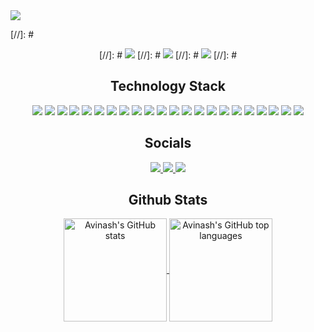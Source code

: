 <img src="https://github.com/git-avilabs/git-avilabs/blob/main/assets/banner.png" />

[//]: #<p align="center">
[//]: #  <img src="https://badges.pufler.dev/visits/git-avilabs/git-avilabs"/> 
[//]: #  <img src="https://badges.pufler.dev/repos/git-avilabs"/>
[//]: #  <img src="https://badges.pufler.dev/commits/monthly/git-avilabs" />
[//]: #</p>

<h2 align="center">Technology Stack</h2>
<p align="center">
   <img src="https://img.shields.io/badge/Python-0d1117?style=flat-square&logo=python"/>
   <img src="https://img.shields.io/badge/Dart-0d1117?style=flat-square&logo=dart"/>
   <img src="https://img.shields.io/badge/Flutter-0d1117?style=flat-square&logo=flutter"/>
   <img src="https://img.shields.io/badge/HTML5-0d1117?style=flat-square&logo=html5"/>
   <img src="https://img.shields.io/badge/CSS3-0d1117?style=flat-square&logo=css3"/>
   <img src="https://img.shields.io/badge/JavaScript-0d1117?style=flat-square&logo=javascript"/>
   <img src="https://img.shields.io/badge/React.js-0d1117?style=flat-square&logo=react"/>
   <img src="https://img.shields.io/badge/Bootstrap-0d1117?style=flat-square&logo=bootstrap"/>
   <img src="https://img.shields.io/badge/TailWind-0d1117?style=flat-square&logo=tailwindcss"/>
   <img src="https://img.shields.io/badge/MaterialUI-0d1117?style=flat-square&logo=mui"/>
   <img src="https://img.shields.io/badge/Node.js-0d1117?style=flat-square&logo=Node.js"/>
   <img src="https://img.shields.io/badge/Express.js-0d1117?style=flat-square&logo=express"/>
   <img src="https://img.shields.io/badge/Flask-0d1117?style=flat-square&logo=flask"/>
   <img src="https://img.shields.io/badge/FastAPI-0d1117?style=flat-square&logo=fastapi"/>
   <img src="https://img.shields.io/badge/Socket.io-0d1117?style=flat-square&logo=Socket.io"/>
   <img src="https://img.shields.io/badge/Django-0d1117?style=flat-square&logo=django"/>
   <img src="https://img.shields.io/badge/MySQL-0d1117?style=flat-square&logo=mysql"/>
   <img src="https://img.shields.io/badge/MongoDB-0d1117?style=flat-square&logo=mongodb"/>
   <img src="https://img.shields.io/badge/Heroku-0d1117?style=flat-square&logo=heroku"/>
   <img src="https://img.shields.io/badge/Netlify-0d1117?style=flat-square&logo=netlify"/>
   <img src="https://img.shields.io/badge/Selenium-0d1117?style=flat-square&logo=selenium"/>
   <img src="https://img.shields.io/badge/Postman-0d1117?style=flat-square&logo=postman"/>
</p>
   
<h2 align="center">Socials</h2>
<p align="center">
   <a href="mailto: mail.avinashsah@gmail.com">
      <img src="https://img.shields.io/badge/Mail-0d1117?style=flat-square&logo=gmail"/>
   </a>
   <a href="https://www.linkedin.com/in/dev-avi/">
      <img src="https://img.shields.io/badge/LinkedIn-0d1117?style=flat-square&logo=linkedin"/>
   </a>
   <a href="https://www.instagram.com/avinashsah_/">
      <img src="https://img.shields.io/badge/Instagram-0d1117?style=flat-square&logo=instagram"/>
   </a>
</p>

<h2 align="center">Github Stats</h2>
<p align="center">
   <a href="https://github.com/git-avilabs">
      <img align="center" height="165em" src="https://github-readme-stats.vercel.app/api?username=git-avilabs&show_icons=true&theme=dracula&hide_border=true&count_private=true&include_all_commits=true" alt="Avinash's GitHub stats" />
      <img align="center" height="165em" src="https://github-readme-stats.vercel.app/api/top-langs/?username=git-avilabs&theme=dracula&hide_border=true&layout=compact&include_all_commits=true&count_private=true&langs_count=8" alt="Avinash's GitHub top languages" />
  </a>
</p>
